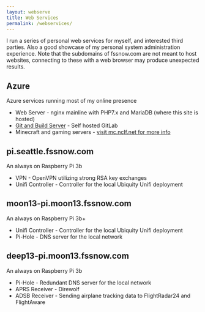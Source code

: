 ```yaml
---
layout: webserve
title: Web Services
permalink: /webservices/
---
```


I run a series of personal web services for myself, and
interested third parties.  Also a good showcase of my personal system administration
experience.  Note that the subdomains of fssnow.com are not meant to host websites,
connecting to these with a web browser may produce unexpected results.

## Azure

Azure services running most of my online presence

* Web Server - nginx mainline with PHP7.x and MariaDB (where this site is hosted)
* [Git and Build Server](https://git.nclf.net) - Self hosted GitLab
* Minecraft and gaming servers -  [visit mc.nclf.net for more info](https://mc.nclf.net)

## pi.seattle.fssnow.com

An always on Raspberry Pi 3b

* VPN - OpenVPN utilizing strong RSA key exchanges
* Unifi Controller - Controller for the local Ubiquity Unifi deployment

## moon13-pi.moon13.fssnow.com

An always on Raspberry Pi 3b+

* Unifi Controller - Controller for the local Ubiquity Unifi deployment
* Pi-Hole - DNS server for the local network

## deep13-pi.moon13.fssnow.com

An always on Raspberry Pi 3b

* Pi-Hole - Redundant DNS server for the local network
* APRS Receiver - Direwolf
* ADSB Receiver - Sending airplane tracking data to FlightRadar24 and FlightAware
